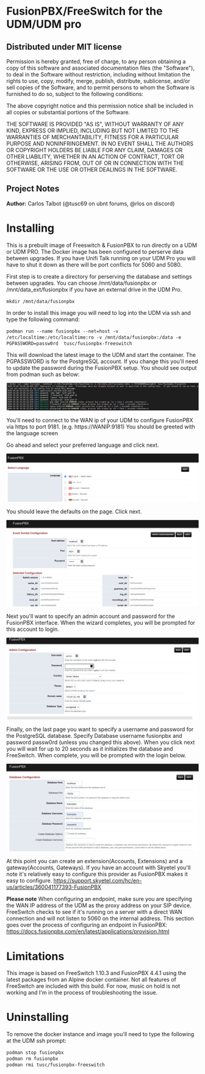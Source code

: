 # FusionPBX/FreeSwitch for the UDM/UDM pro

## Distributed under MIT license

Permission is hereby granted, free of charge, to any person obtaining a copy of this software and associated documentation files (the "Software"), to deal in the Software without restriction, including without limitation the rights to use, copy, modify, merge, publish, distribute, sublicense, and/or sell copies of the Software, and to permit persons to whom the Software is furnished to do so, subject to the following conditions:

The above copyright notice and this permission notice shall be included in all copies or substantial portions of the Software.

THE SOFTWARE IS PROVIDED "AS IS", WITHOUT WARRANTY OF ANY KIND, EXPRESS OR IMPLIED, INCLUDING BUT NOT LIMITED TO THE WARRANTIES OF MERCHANTABILITY, FITNESS FOR A PARTICULAR PURPOSE AND NONINFRINGEMENT. IN NO EVENT SHALL THE AUTHORS OR COPYRIGHT HOLDERS BE LIABLE FOR ANY CLAIM, DAMAGES OR OTHER LIABILITY, WHETHER IN AN ACTION OF CONTRACT, TORT OR OTHERWISE, ARISING FROM, OUT OF OR IN CONNECTION WITH THE SOFTWARE OR THE USE OR OTHER DEALINGS IN THE SOFTWARE.


## Project Notes
**Author:** Carlos Talbot (@tusc69 on ubnt forums, @rlos on discord)

# Installing

This is a prebuilt image of Freeswitch & FusionPBX to run directly on a UDM or UDM PRO. The Docker image has been configured to perserve data between upgrades. If you have Unifi Talk running on your UDM Pro you will have to shut it down as there will be port conflicts for 5060 and 5080.

First step is to create a directory for perserving the database and settings between upgrades. You can choose /mnt/data/fusionpbx or /mnt/data_ext/fusionpbx if you have an external drive in the UDM Pro.
```
mkdir /mnt/data/fusionpbx
```

In order to install this image you will need to log into the UDM via ssh and type the following command:

```
podman run --name fusionpbx --net=host -v /etc/localtime:/etc/localtime:ro -v /mnt/data/fusionpbx:/data -e PGPASSWORD=passw0rd  tusc/fusionpbx-freeswitch
```
This will download the latest image to the UDM and start the container. 
The PGPASSWORD is for the PostgreSQL account. If you change this you'll need to update the password during the FusionPBX setup. You should see output from podman such as below:

![Blockgroup](/pics/pic1.png)

You'll need to connect to the WAN ip of your UDM to configure FusionPBX via https to port 9181. (e.g. https://WANIP:9181)
You should be greeted with the language screen

Go ahead and select your preferred language and click next.

![Blockgroup](/pics/setup1.png)

You should leave the defaults on the page. Click next.

![Blockgroup](/pics/setup2.png)

Next you'll want to specify an admin account and password for the FusionPBX interface. When the wizard completes, you will be prompted for this account to login.

![Blockgroup](/pics/setup3.png)

Finally, on the last page you want to specify a username and password for the PostgreSQL database. Specify Database username fusionpbx and password passw0rd (unless you changed this above).
When you click next you will wait for up to 20 seconds as it initializes the database and FreeSwitch. When complete, you will be prompted with the login below.

![Blockgroup](/pics/setup4.png)

At this point you can create an extension(Accounts, Extensions) and a gateway(Accounts, Gateways). If you have an account with Skyetel you'll note it's relatively easy to configure this provider as FusionPBX makes it easy to configure.
https://support.skyetel.com/hc/en-us/articles/360041177393-FusionPBX

**Please note** When configuring an endpoint, make sure you are specifying the WAN IP address of the UDM as the proxy address on your SIP device. FreeSwitch checks to see if it's running on a server with a direct WAN connection and will not listen to 5060 on the internal address.
This section goes over the process of configuring an endpoint in FusionPBX: https://docs.fusionpbx.com/en/latest/applications/provision.html

# Limitations

This image is based on FreeSwitch 1.10.3 and FusionPBX 4.4.1 using the latest packages from an Alpine docker container. Not all features of FreeSwitch are included with this build.
For now, music on hold is not working and I'm in the process of troubleshooting the issue.

# Uninstalling

To remove the docker instance and image you'll need to type the following at the UDM ssh prompt:


```
podman stop fusionpbx
podman rm fusionpbx
podman rmi tusc/fusionpbx-freeswitch
```
